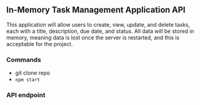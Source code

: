 ## In-Memory Task Management Application API

This application will allow users to create, view, update, and delete tasks, each
with a title, description, due date, and status. All data will be stored in memory,
meaning data is lost once the server is restarted, and this is acceptable for the
project.

### Commands

-   git clone repo
-   `npm start`

### API endpoint
